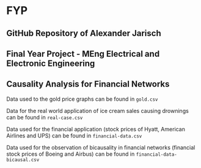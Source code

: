 # FYP

## GitHub Repository of Alexander Jarisch

## Final Year Project - MEng Electrical and Electronic Engineering

## Causality Analysis for Financial Networks

Data used to the gold price graphs can be found in `gold.csv`

Data for the real world application of ice cream sales causing drownings can be found in `real-case.csv`

Data used for the financial application (stock prices of Hyatt, American Airlines and UPS) can be found in `financial-data.csv`

Data used for the observation of bicausality in financial networks (financial stock prices of Boeing and Airbus) can be found in `financial-data-bicausal.csv`
